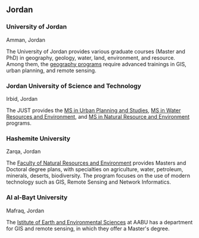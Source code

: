 ## Jordan

### University of Jordan

Amman, Jordan

The University of Jordan provides various graduate courses (Master and PhD) in geography, geology, water, land, environment, and resource. Among them, the [geography programs](http://graduatedstudies.ju.edu.jo/ar/Arabic/Lists/OurPrograms/Attachments/43/Approved%20study%20plan%202019%20%D8%A7%D9%84%D8%AC%D8%BA%D8%B1%D8%A7%D9%81%D9%8A%D8%A7-17-26-doctorate.pdf) require advanced trainings in GIS, urban planning, and remote sensing.


### Jordan University of Science and Technology

Irbid, Jordan

The JUST provides the [MS in Urban Planning and Studies](https://www.just.edu.jo/Admission/Pages/viewplan.aspx?planno=232), [MS in Water Resources and Environment](https://www.just.edu.jo/Admission/Pages/viewplan.aspx?planno=255), and [MS in Natural Resource and Environment](https://www.just.edu.jo/Admission/Pages/viewplan.aspx?planno=179) programs.

### Hashemite University

Zarqa, Jordan

The [Faculty of Natural Resources and Environment](https://hu.edu.jo/facnew/about.aspx) provides Masters and Doctoral degree plans, with specialties on agriculture, water, petroleum, minerals, deserts, biodiversity. The program focuses on the use of modern technology such as GIS, Remote Sensing and Network Informatics.


### Al al-Bayt University

Mafraq, Jordan

The [Istitute of Earth and Environmental Sciences](https://www.aabu.edu.jo/ar/collegesandinstitutes/InstituteofEarth/Departments/GISAR/Pages/default.aspx) at AABU has a department for GIS and remote sensing, in which they offer a Master's degree.
